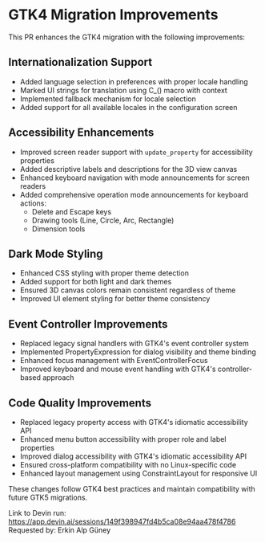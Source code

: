 # GTK4 Migration Improvements

This PR enhances the GTK4 migration with the following improvements:

## Internationalization Support
- Added language selection in preferences with proper locale handling
- Marked UI strings for translation using C_() macro with context
- Implemented fallback mechanism for locale selection
- Added support for all available locales in the configuration screen

## Accessibility Enhancements
- Improved screen reader support with `update_property` for accessibility properties
- Added descriptive labels and descriptions for the 3D view canvas
- Enhanced keyboard navigation with mode announcements for screen readers
- Added comprehensive operation mode announcements for keyboard actions:
  - Delete and Escape keys
  - Drawing tools (Line, Circle, Arc, Rectangle)
  - Dimension tools

## Dark Mode Styling
- Enhanced CSS styling with proper theme detection
- Added support for both light and dark themes
- Ensured 3D canvas colors remain consistent regardless of theme
- Improved UI element styling for better theme consistency

## Event Controller Improvements
- Replaced legacy signal handlers with GTK4's event controller system
- Implemented PropertyExpression for dialog visibility and theme binding
- Enhanced focus management with EventControllerFocus
- Improved keyboard and mouse event handling with GTK4's controller-based approach

## Code Quality Improvements
- Replaced legacy property access with GTK4's idiomatic accessibility API
- Enhanced menu button accessibility with proper role and label properties
- Improved dialog accessibility with GTK4's idiomatic accessibility API
- Ensured cross-platform compatibility with no Linux-specific code
- Enhanced layout management using ConstraintLayout for responsive UI

These changes follow GTK4 best practices and maintain compatibility with future GTK5 migrations.

Link to Devin run: https://app.devin.ai/sessions/149f398947fd4b5ca08e94aa478f4786
Requested by: Erkin Alp Güney
